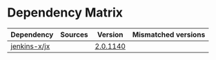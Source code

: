 # Dependency Matrix

Dependency | Sources | Version | Mismatched versions
---------- | ------- | ------- | -------------------
[jenkins-x/jx](https://github.com/jenkins-x/jx.git) |  | [2.0.1140](https://github.com/jenkins-x/jx/releases/tag/v2.0.1140) | 
